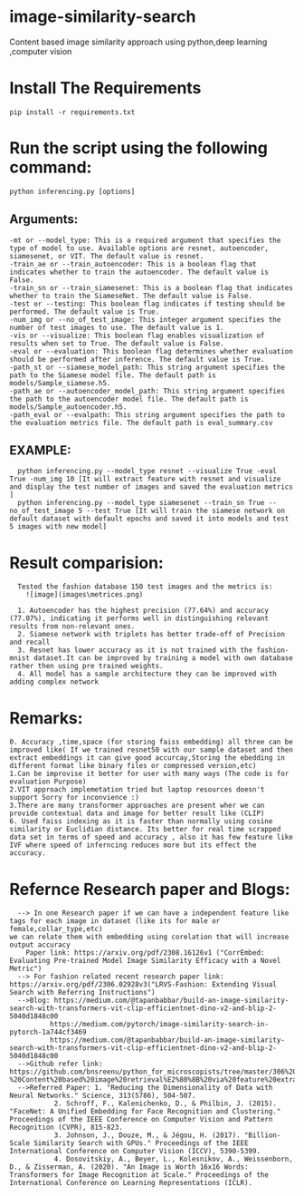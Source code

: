 # image-similarity-search
Content based image similarity approach using python,deep learning ,computer vision
# Install The Requirements
    pip install -r requirements.txt
# Run the script using the following command:
    python inferencing.py [options]
  ## Arguments:
    -mt or --model_type: This is a required argument that specifies the type of model to use. Available options are resnet, autoencoder, siamesenet, or VIT. The default value is resnet.
    -train_ae or --train_autoencoder: This is a boolean flag that indicates whether to train the autoencoder. The default value is False.
    -train_sn or --train_siamesenet: This is a boolean flag that indicates whether to train the SiameseNet. The default value is False.
    -test or --testing: This boolean flag indicates if testing should be performed. The default value is True.
    -num_img or --no_of_test_image: This integer argument specifies the number of test images to use. The default value is 1.
    -vis or --visualize: This boolean flag enables visualization of results when set to True. The default value is False.
    -eval or --evaluation: This boolean flag determines whether evaluation should be performed after inference. The default value is True.
    -path_st or --siamese_model_path: This string argument specifies the path to the Siamese model file. The default path is models/Sample_siamese.h5.
    -path_ae or --autoencoder_model_path: This string argument specifies the path to the autoencoder model file. The default path is models/Sample_autoencoder.h5.
    -path_eval or --evalpath: This string argument specifies the path to the evaluation metrics file. The default path is eval_summary.csv
  ## EXAMPLE:
      python inferencing.py --model_type resnet --visualize True -eval True -num_img 10 [It will extract feature with resnet and visualize and display the test number of images and saved the evaluation metrics ]
      python inferencing.py --model_type siamesenet --train_sn True --no_of_test_image 5 --test True [It will train the siamese network on default dataset with default epochs and saved it into models and test 5 images with new model]
  # Result comparision:
      Tested the fashion database 150 test images and the metrics is:
        ![image](images\metrices.png)

      1. Autoencoder has the highest precision (77.64%) and accuracy (77.07%), indicating it performs well in distinguishing relevant results from non-relevant ones.
      2. Siamese network with triplets has better trade-off of Precision and recall
      3. Resnet has lower accuracy as it is not trained with the fashion-mnist dataset.It can be improved by training a model with own database rather then using pre trained weights.
      4. All model has a sample architecture they can be improved with adding complex network 
  # Remarks:
    0. Accuracy ,time,space (for storing faiss embedding) all three can be improved like( If we trained resnet50 with our sample dataset and then extract embeddings it can give good accurcay,Storing the ebedding in different format like binary files or compressed version,etc) 
    1.Can be improvise it better for user with many ways (The code is for evaluation Purpose)
    2.VIT approach implemetation tried but laptop resources doesn't support Sorry for inconvience :)
    3.There are many transformer approaches are present wher we can provide contextual data and image for better result like (CLIP)
    6. Used faiss indexing as it is faster than normally using cosine similarity or Euclidian distance. Its better for real time scrapped data set in terms of speed and accuracy , also it has few feature like IVF where speed of inferncing reduces more but its effect the accuracy. 

# Refernce Research paper and Blogs:
      --> In one Research paper if we can have a independent feature like tags for each image in dataset (like its for male or female,collar_type,etc) 
    we can relate them with embedding using corelation that will increase output accuracy 
        Paper link: https://arxiv.org/pdf/2308.16126v1 ("CorrEmbed: Evaluating Pre-trained Model Image Similarity Efficacy with a Novel Metric")
      --> For fashion related recent research paper link: https://arxiv.org/pdf/2306.02928v3("LRVS-Fashion: Extending Visual Search with Referring Instructions")  
      -->Blog: https://medium.com/@tapanbabbar/build-an-image-similarity-search-with-transformers-vit-clip-efficientnet-dino-v2-and-blip-2-5040d1848c00
              https://medium.com/pytorch/image-similarity-search-in-pytorch-1a744cf3469 
              https://medium.com/@tapanbabbar/build-an-image-similarity-search-with-transformers-vit-clip-efficientnet-dino-v2-and-blip-2-5040d1848c00
      -->Github refer link: https://github.com/bnsreenu/python_for_microscopists/tree/master/306%20-%20Content%20based%20image%20retrieval%E2%80%8B%20via%20feature%20extraction
      -->Referred Paper: 1. "Reducing the Dimensionality of Data with Neural Networks." Science, 313(5786), 504-507.
               2. Schroff, F., Kalenichenko, D., & Philbin, J. (2015). "FaceNet: A Unified Embedding for Face Recognition and Clustering." Proceedings of the IEEE Conference on Computer Vision and Pattern Recognition (CVPR), 815-823.
               3. Johnson, J., Douze, M., & Jégou, H. (2017). "Billion-Scale Similarity Search with GPUs." Proceedings of the IEEE International Conference on Computer Vision (ICCV), 5390-5399.
               4. Dosovitskiy, A., Beyer, L., Kolesnikov, A., Weissenborn, D., & Zisserman, A. (2020). "An Image is Worth 16x16 Words: Transformers for Image Recognition at Scale." Proceedings of the International Conference on Learning Representations (ICLR).
